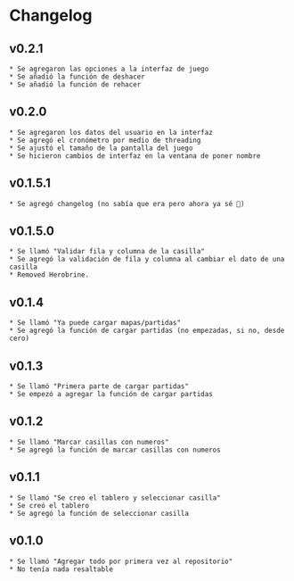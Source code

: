 # Changelog
## v0.2.1
    * Se agregaron las opciones a la interfaz de juego
    * Se añadió la función de deshacer
    * Se añadió la función de rehacer
    
## v0.2.0
    * Se agregaron los datos del usuario en la interfaz 
    * Se agregó el cronómetro por medio de threading
    * Se ajustó el tamaño de la pantalla del juego
    * Se hicieron cambios de interfaz en la ventana de poner nombre
    
## v0.1.5.1
    * Se agregó changelog (no sabía que era pero ahora ya sé 💪)
    
## v0.1.5.0
    * Se llamó "Validar fila y columna de la casilla"
    * Se agregó la validación de fila y columna al cambiar el dato de una casilla
    * Removed Herobrine.
    
## v0.1.4
    * Se llamó "Ya puede cargar mapas/partidas"
    * Se agregó la función de cargar partidas (no empezadas, si no, desde cero)
    
## v0.1.3
    * Se llamó "Primera parte de cargar partidas"
    * Se empezó a agregar la función de cargar partidas
    
## v0.1.2
    * Se llamó "Marcar casillas con numeros"
    * Se agregó la función de marcar casillas con numeros

## v0.1.1
    * Se llamó "Se creo el tablero y seleccionar casilla"
    * Se creó el tablero 
    * Se agregó la función de seleccionar casilla

## v0.1.0
    * Se llamó "Agregar todo por primera vez al repositorio"
    * No tenía nada resaltable
